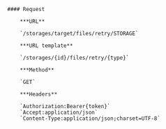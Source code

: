     #### Request

        ***URL**

        `/storages/target/files/retry/STORAGE`

        ***URL template**

        `/storages/{id}/files/retry/{type}`

        ***Method**

        `GET`

        ***Headers**

        `Authorization:Bearer{token}`
        `Accept:application/json`
        `Content-Type:application/json;charset=UTF-8`
